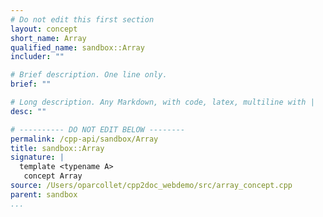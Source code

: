 ```yaml
---
# Do not edit this first section
layout: concept
short_name: Array
qualified_name: sandbox::Array
includer: ""

# Brief description. One line only.
brief: ""

# Long description. Any Markdown, with code, latex, multiline with |
desc: ""

# ---------- DO NOT EDIT BELOW --------
permalink: /cpp-api/sandbox/Array
title: sandbox::Array
signature: |
  template <typename A>
   concept Array
source: /Users/oparcollet/cpp2doc_webdemo/src/array_concept.cpp
parent: sandbox
...
```


